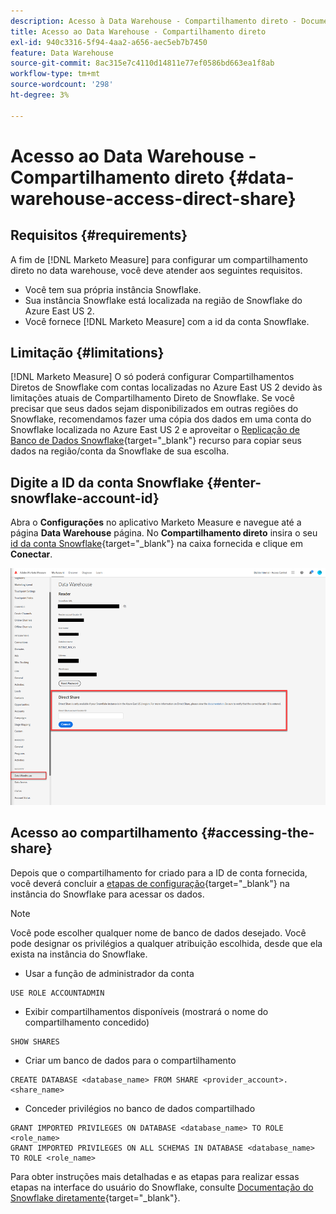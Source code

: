 ```yaml
---
description: Acesso à Data Warehouse - Compartilhamento direto - Documentação do produto
title: Acesso ao Data Warehouse - Compartilhamento direto
exl-id: 940c3316-5f94-4aa2-a656-aec5eb7b7450
feature: Data Warehouse
source-git-commit: 8ac315e7c4110d14811e77ef0586bd663ea1f8ab
workflow-type: tm+mt
source-wordcount: '298'
ht-degree: 3%

---
```


# Acesso ao Data Warehouse - Compartilhamento direto {#data-warehouse-access-direct-share}

## Requisitos {#requirements}

A fim de [!DNL Marketo Measure] para configurar um compartilhamento direto no data warehouse, você deve atender aos seguintes requisitos.

* Você tem sua própria instância Snowflake.
* Sua instância Snowflake está localizada na região de Snowflake do Azure East US 2.
* Você fornece [!DNL Marketo Measure] com a id da conta Snowflake.

## Limitação {#limitations}

[!DNL Marketo Measure] O só poderá configurar Compartilhamentos Diretos de Snowflake com contas localizadas no Azure East US 2 devido às limitações atuais de Compartilhamento Direto de Snowflake. Se você precisar que seus dados sejam disponibilizados em outras regiões do Snowflake, recomendamos fazer uma cópia dos dados em uma conta do Snowflake localizada no Azure East US 2 e aproveitar o [Replicação de Banco de Dados Snowflake](https://docs.snowflake.com/en/user-guide/database-replication-intro.html){target="_blank"} recurso para copiar seus dados na região/conta da Snowflake de sua escolha.

## Digite a ID da conta Snowflake {#enter-snowflake-account-id}

Abra o **Configurações** no aplicativo Marketo Measure e navegue até a página **Data Warehouse** página. No **Compartilhamento direto** insira o seu [id da conta Snowflake](https://docs.snowflake.com/en/user-guide/admin-account-identifier.html){target="_blank"} na caixa fornecida e clique em **Conectar**.

![](assets/data-warehouse-access-direct-share-1.png)

## Acesso ao compartilhamento {#accessing-the-share}

Depois que o compartilhamento for criado para a ID de conta fornecida, você deverá concluir a [etapas de configuração](https://docs.snowflake.com/en/user-guide/data-share-consumers.html){target="_blank"} na instância do Snowflake para acessar os dados.

>[!NOTE]
>
>Você pode escolher qualquer nome de banco de dados desejado. Você pode designar os privilégios a qualquer atribuição escolhida, desde que ela exista na instância do Snowflake.

* Usar a função de administrador da conta

```
USE ROLE ACCOUNTADMIN
```

* Exibir compartilhamentos disponíveis (mostrará o nome do compartilhamento concedido)

```
SHOW SHARES
```

* Criar um banco de dados para o compartilhamento

```
CREATE DATABASE <database_name> FROM SHARE <provider_account>.<share_name>
```

* Conceder privilégios no banco de dados compartilhado

```
GRANT IMPORTED PRIVILEGES ON DATABASE <database_name> TO ROLE <role_name>
GRANT IMPORTED PRIVILEGES ON ALL SCHEMAS IN DATABASE <database_name> TO ROLE <role_name>
```

Para obter instruções mais detalhadas e as etapas para realizar essas etapas na interface do usuário do Snowflake, consulte [Documentação do Snowflake diretamente](https://docs.snowflake.com/en/user-guide/data-share-consumers.html){target="_blank"}.
